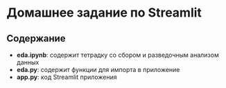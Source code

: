 # Домашнее задание по Streamlit 

## Содержание

- **eda.ipynb**: содержит тетрадку со сбором и разведочным анализом данных
- **eda.py**: содержит функции для импорта в приложение 
- **app.py**: код Streamlit приложения 
